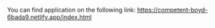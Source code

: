 You can find application on the following link: https://competent-boyd-6bada9.netlify.app/index.html
